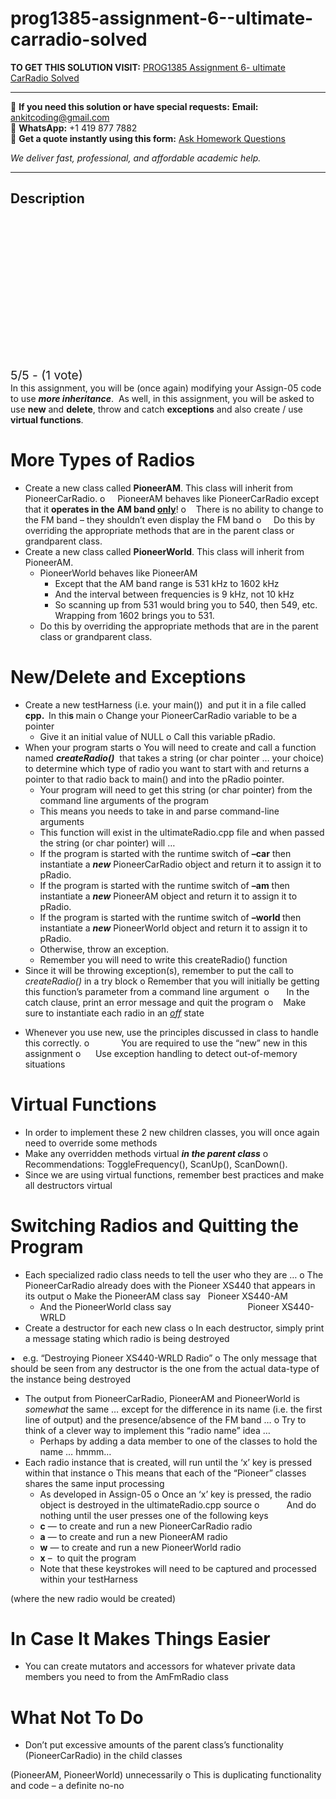 # prog1385-assignment-6--ultimate-carradio-solved
**TO GET THIS SOLUTION VISIT:** [PROG1385 Assignment 6- ultimate CarRadio Solved](https://www.ankitcodinghub.com/product/prog1385-assignment-6-ultimate-carradio-solved/)


---

📩 **If you need this solution or have special requests:** **Email:** ankitcoding@gmail.com  
📱 **WhatsApp:** +1 419 877 7882  
📄 **Get a quote instantly using this form:** [Ask Homework Questions](https://www.ankitcodinghub.com/services/ask-homework-questions/)

*We deliver fast, professional, and affordable academic help.*

---

<h2>Description</h2>



<div class="kk-star-ratings kksr-auto kksr-align-center kksr-valign-top" data-payload="{&quot;align&quot;:&quot;center&quot;,&quot;id&quot;:&quot;54594&quot;,&quot;slug&quot;:&quot;default&quot;,&quot;valign&quot;:&quot;top&quot;,&quot;ignore&quot;:&quot;&quot;,&quot;reference&quot;:&quot;auto&quot;,&quot;class&quot;:&quot;&quot;,&quot;count&quot;:&quot;1&quot;,&quot;legendonly&quot;:&quot;&quot;,&quot;readonly&quot;:&quot;&quot;,&quot;score&quot;:&quot;5&quot;,&quot;starsonly&quot;:&quot;&quot;,&quot;best&quot;:&quot;5&quot;,&quot;gap&quot;:&quot;4&quot;,&quot;greet&quot;:&quot;Rate this product&quot;,&quot;legend&quot;:&quot;5\/5 - (1 vote)&quot;,&quot;size&quot;:&quot;24&quot;,&quot;title&quot;:&quot;PROG1385 Assignment 6- ultimate CarRadio Solved&quot;,&quot;width&quot;:&quot;138&quot;,&quot;_legend&quot;:&quot;{score}\/{best} - ({count} {votes})&quot;,&quot;font_factor&quot;:&quot;1.25&quot;}">

<div class="kksr-stars">

<div class="kksr-stars-inactive">
            <div class="kksr-star" data-star="1" style="padding-right: 4px">


<div class="kksr-icon" style="width: 24px; height: 24px;"></div>
        </div>
            <div class="kksr-star" data-star="2" style="padding-right: 4px">


<div class="kksr-icon" style="width: 24px; height: 24px;"></div>
        </div>
            <div class="kksr-star" data-star="3" style="padding-right: 4px">


<div class="kksr-icon" style="width: 24px; height: 24px;"></div>
        </div>
            <div class="kksr-star" data-star="4" style="padding-right: 4px">


<div class="kksr-icon" style="width: 24px; height: 24px;"></div>
        </div>
            <div class="kksr-star" data-star="5" style="padding-right: 4px">


<div class="kksr-icon" style="width: 24px; height: 24px;"></div>
        </div>
    </div>

<div class="kksr-stars-active" style="width: 138px;">
            <div class="kksr-star" style="padding-right: 4px">


<div class="kksr-icon" style="width: 24px; height: 24px;"></div>
        </div>
            <div class="kksr-star" style="padding-right: 4px">


<div class="kksr-icon" style="width: 24px; height: 24px;"></div>
        </div>
            <div class="kksr-star" style="padding-right: 4px">


<div class="kksr-icon" style="width: 24px; height: 24px;"></div>
        </div>
            <div class="kksr-star" style="padding-right: 4px">


<div class="kksr-icon" style="width: 24px; height: 24px;"></div>
        </div>
            <div class="kksr-star" style="padding-right: 4px">


<div class="kksr-icon" style="width: 24px; height: 24px;"></div>
        </div>
    </div>
</div>


<div class="kksr-legend" style="font-size: 19.2px;">
            5/5 - (1 vote)    </div>
    </div>
In this assignment, you will be (once again) modifying your Assign-05 code to use <strong><em>more inheritance</em></strong>.&nbsp; As well, in this assignment, you will be asked to use <strong>new</strong> and <strong>delete</strong>, throw and catch <strong>exceptions</strong> and also create / use <strong>virtual functions</strong>.

<h1>More Types of Radios</h1>
<ul>
<li>Create a new class called <strong>PioneerAM</strong>. This class will inherit from PioneerCarRadio. o &nbsp;&nbsp;&nbsp; PioneerAM behaves like PioneerCarRadio except that it <strong>operates in the AM band <u>only</u></strong>! o &nbsp;&nbsp; There is no ability to change to the FM band – they shouldn’t even display the FM band o &nbsp;&nbsp;&nbsp; Do this by overriding the appropriate methods that are in the parent class or grandparent class.</li>
<li>Create a new class called <strong>PioneerWorld</strong>. This class will inherit from PioneerAM.
<ul>
<li>PioneerWorld behaves like PioneerAM
<ul>
<li>Except that the AM band range is 531 kHz to 1602 kHz</li>
<li>And the interval between frequencies is 9 kHz, not 10 kHz</li>
<li>So scanning up from 531 would bring you to 540, then 549, etc. Wrapping from 1602 brings you to 531.</li>
</ul>
</li>
<li>Do this by overriding the appropriate methods that are in the parent class or grandparent class.</li>
</ul>
</li>
</ul>
<h1>New/Delete and Exceptions</h1>
<ul>
<li>Create a new testHarness (i.e. your main())&nbsp; and put it in a file called <strong>cpp.&nbsp; </strong>In thi<strong>s </strong>main o Change your PioneerCarRadio variable to be a pointer
<ul>
<li>Give it an initial value of NULL o Call this variable pRadio.</li>
</ul>
</li>
<li>When your program starts o You will need to create and call a function named <strong><em>createRadio()</em></strong>&nbsp; that takes a string (or char pointer … your choice) to determine which type of radio you want to start with and returns a pointer to that radio back to main() and into the pRadio pointer.
<ul>
<li>Your program will need to get this string (or char pointer) from the command line arguments of the program</li>
<li>This means you needs to take in and parse command-line arguments</li>
<li>This function will exist in the ultimateRadio.cpp file and when passed the string (or char pointer) will …</li>
<li>If the program is started with the runtime switch of <strong>–car</strong> then instantiate a <strong><em>new</em></strong> PioneerCarRadio object and return it to assign it to pRadio.</li>
<li>If the program is started with the runtime switch of <strong>–am</strong> then instantiate a <strong><em>new</em></strong> PioneerAM object and return it to assign it to pRadio.</li>
<li>If the program is started with the runtime switch of <strong>–world </strong>then instantiate a <strong><em>new</em></strong> PioneerWorld object and return it to assign it to pRadio.</li>
<li>Otherwise, throw an exception.</li>
<li>Remember you will need to write this createRadio() function</li>
</ul>
</li>
<li>Since it will be throwing exception(s), remember to put the call to <em>createRadio()</em> in a try block o Remember that you will initially be getting this function’s parameter from a command line argument&nbsp; o &nbsp;&nbsp;&nbsp;&nbsp;&nbsp; In the catch clause, print an error message and quit the program o &nbsp;&nbsp; Make sure to instantiate each radio in an <em><u>off</u></em> state</li>
</ul>
<ul>
<li>Whenever you use new, use the principles discussed in class to handle this correctly. o &nbsp;&nbsp;&nbsp;&nbsp;&nbsp;&nbsp;&nbsp;&nbsp;&nbsp;&nbsp;&nbsp; You are required to use the “new” new in this assignment o &nbsp;&nbsp;&nbsp;&nbsp; Use exception handling to detect out-of-memory situations</li>
</ul>
<h1>Virtual Functions</h1>
<ul>
<li>In order to implement these 2 new children classes, you will once again need to override some methods</li>
<li>Make any overridden methods virtual <strong><em>in the parent class</em></strong> o &nbsp;&nbsp;&nbsp;&nbsp;&nbsp; Recommendations: ToggleFrequency(), ScanUp(), ScanDown().</li>
<li>Since we are using virtual functions, remember best practices and make all destructors virtual</li>
</ul>
<h1>Switching Radios and Quitting the Program</h1>
<ul>
<li>Each specialized radio class needs to tell the user who they are … o The PioneerCarRadio already does with the Pioneer XS440 that appears in its output o Make the PioneerAM class say&nbsp;&nbsp; Pioneer XS440-AM
<ul>
<li>And the PioneerWorld class say &nbsp;&nbsp;&nbsp;&nbsp;&nbsp;&nbsp;&nbsp;&nbsp;&nbsp;&nbsp;&nbsp;&nbsp;&nbsp; &nbsp;&nbsp;&nbsp;&nbsp;&nbsp;&nbsp;&nbsp;&nbsp;&nbsp;&nbsp;&nbsp;&nbsp;&nbsp;&nbsp;&nbsp; Pioneer XS440-WRLD</li>
</ul>
</li>
<li>Create a destructor for each new class o In each destructor, simply print a message stating which radio is being destroyed</li>
</ul>
▪ &nbsp; e.g. “Destroying Pioneer XS440-WRLD Radio” o The only message that should be seen from any destructor is the one from the actual data-type of the instance being destroyed

<ul>
<li>The output from PioneerCarRadio, PioneerAM and PioneerWorld is <em>somewhat</em> the same … except for the difference in its name (i.e. the first line of output) and the presence/absence of the FM band … o Try to think of a clever way to implement this “radio name” idea …
<ul>
<li>Perhaps by adding a data member to one of the classes to hold the name … hmmm…</li>
</ul>
</li>
<li>Each radio instance that is created, will run until the ‘x’ key is pressed within that instance o This means that each of the “Pioneer” classes shares the same input processing
<ul>
<li>As developed in Assign-05 o Once an ‘x’ key is pressed, the radio object is destroyed in the ultimateRadio.cpp source o &nbsp;&nbsp;&nbsp;&nbsp;&nbsp;&nbsp;&nbsp;&nbsp;&nbsp; And do nothing until the user presses one of the following keys</li>
<li><strong>c</strong> — to create and run a new PioneerCarRadio radio</li>
<li><strong>a</strong> — to create and run a new PioneerAM radio</li>
<li><strong>w</strong> — to create and run a new PioneerWorld radio</li>
<li><strong>x</strong> –&nbsp; to quit the program</li>
<li>Note that these keystrokes will need to be captured and processed within your testHarness</li>
</ul>
</li>
</ul>
(where the new radio would be created)

<h1>In Case It Makes Things Easier</h1>
<ul>
<li>You can create mutators and accessors for whatever private data members you need to from the AmFmRadio class</li>
</ul>
<h1>What Not To Do</h1>
<ul>
<li>Don’t put excessive amounts of the parent class’s functionality (PioneerCarRadio) in the child classes</li>
</ul>
(PioneerAM, PioneerWorld) unnecessarily o This is duplicating functionality and code – a definite no-no
